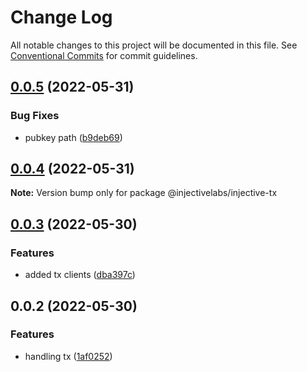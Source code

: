 # Change Log

All notable changes to this project will be documented in this file.
See [Conventional Commits](https://conventionalcommits.org) for commit guidelines.

## [0.0.5](https://github.com/InjectiveLabs/injective-ts/compare/@injectivelabs/injective-tx@0.0.4...@injectivelabs/injective-tx@0.0.5) (2022-05-31)


### Bug Fixes

* pubkey path ([b9deb69](https://github.com/InjectiveLabs/injective-ts/commit/b9deb69afeb84a681ff34473c604db3add38e42d))





## [0.0.4](https://github.com/InjectiveLabs/injective-ts/compare/@injectivelabs/injective-tx@0.0.3...@injectivelabs/injective-tx@0.0.4) (2022-05-31)

**Note:** Version bump only for package @injectivelabs/injective-tx





## [0.0.3](https://github.com/InjectiveLabs/injective-ts/compare/@injectivelabs/injective-tx@0.0.2...@injectivelabs/injective-tx@0.0.3) (2022-05-30)


### Features

* added tx clients ([dba397c](https://github.com/InjectiveLabs/injective-ts/commit/dba397c010c50d5113257532e70f896bf23f6d3d))





## 0.0.2 (2022-05-30)


### Features

* handling tx ([1af0252](https://github.com/InjectiveLabs/injective-ts/commit/1af02522f488185978bbf60d0daa1ff9ffd9175d))
